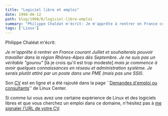 ```yaml
---
title: "Logiciel libre et emploi"
date: 1998-06-12
path: blog/1998/6/logiciel-libre-emploi
summary: "Philippe Chaléat m'écrit: Je m'apprête à rentrer en France courant Juillet et souhaiterais pouvoir travailler dans la région Rhônes-Alpes dès Septembre."
tags: ['Linux']
---
```


<P>
Philippe Chaléat m'écrit:
</P>

<P><EM>
Je m'apprête à rentrer en France courant Juillet et souhaiterais pouvoir
travailler dans la région Rhônes-Alpes dès Septembre. Je ne suis pas un
véritable "gourou"</EM> [là je crois qu'il est trop modeste] <EM>mais
je commence à avoir quelques connaissances en réseau et administration
système. Je serais plutôt attiré par un poste dans une PME (mais pas
une SSII).
</EM>
</P>

<P>
Son <A HREF="http://www.mygale.org/~chaleat/CV/cv.htm">CV</A>
est en ligne et a été rajouté dans la page ``<A HREF="http://linux-center.org/fr/business/jobs-wanted/">Demandes d'emploi
ou consultants</A>'' de Linux Center.
</P>

<P>
Si comme lui vous avez une certaine expérience de Linux et des logiciels libres
et que vous cherchez un emploi dans ce domaine, n'hésitez pas à
<A HREF="mailto:linux-center@linux-center.org">me signaler l'URL de votre
CV</A>.
</P>


